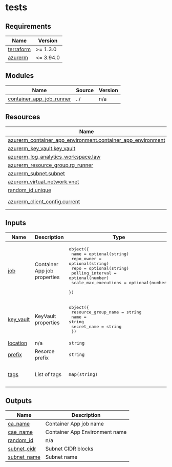 # tests

<!-- BEGINNING OF PRE-COMMIT-TERRAFORM DOCS HOOK -->
## Requirements

| Name | Version |
|------|---------|
| <a name="requirement_terraform"></a> [terraform](#requirement\_terraform) | >= 1.3.0 |
| <a name="requirement_azurerm"></a> [azurerm](#requirement\_azurerm) | <= 3.94.0 |

## Modules

| Name | Source | Version |
|------|--------|---------|
| <a name="module_container_app_job_runner"></a> [container\_app\_job\_runner](#module\_container\_app\_job\_runner) | ../ | n/a |

## Resources

| Name | Type |
|------|------|
| [azurerm_container_app_environment.container_app_environment](https://registry.terraform.io/providers/hashicorp/azurerm/latest/docs/resources/container_app_environment) | resource |
| [azurerm_key_vault.key_vault](https://registry.terraform.io/providers/hashicorp/azurerm/latest/docs/resources/key_vault) | resource |
| [azurerm_log_analytics_workspace.law](https://registry.terraform.io/providers/hashicorp/azurerm/latest/docs/resources/log_analytics_workspace) | resource |
| [azurerm_resource_group.rg_runner](https://registry.terraform.io/providers/hashicorp/azurerm/latest/docs/resources/resource_group) | resource |
| [azurerm_subnet.subnet](https://registry.terraform.io/providers/hashicorp/azurerm/latest/docs/resources/subnet) | resource |
| [azurerm_virtual_network.vnet](https://registry.terraform.io/providers/hashicorp/azurerm/latest/docs/resources/virtual_network) | resource |
| [random_id.unique](https://registry.terraform.io/providers/hashicorp/random/latest/docs/resources/id) | resource |
| [azurerm_client_config.current](https://registry.terraform.io/providers/hashicorp/azurerm/latest/docs/data-sources/client_config) | data source |

## Inputs

| Name | Description | Type | Default | Required |
|------|-------------|------|---------|:--------:|
| <a name="input_job"></a> [job](#input\_job) | Container App job properties | <pre>object({<br/>    name                 = optional(string)<br/>    repo_owner           = optional(string)<br/>    repo                 = optional(string)<br/>    polling_interval     = optional(number)<br/>    scale_max_executions = optional(number)<br/>  })</pre> | <pre>{<br/>  "name": "azurermv3",<br/>  "polling_interval": 30,<br/>  "repo": "terraform-azurerm-v3",<br/>  "repo_owner": "pagopa",<br/>  "scale_max_executions": 5<br/>}</pre> | no |
| <a name="input_key_vault"></a> [key\_vault](#input\_key\_vault) | KeyVault properties | <pre>object({<br/>    resource_group_name = string<br/>    name                = string<br/>    secret_name         = string<br/>  })</pre> | <pre>{<br/>  "name": "azrmtest-keyvault",<br/>  "resource_group_name": "azrmtest-keyvault-rg",<br/>  "secret_name": "gh-pat"<br/>}</pre> | no |
| <a name="input_location"></a> [location](#input\_location) | n/a | `string` | `"westeurope"` | no |
| <a name="input_prefix"></a> [prefix](#input\_prefix) | Resorce prefix | `string` | `"azrmte"` | no |
| <a name="input_tags"></a> [tags](#input\_tags) | List of tags | `map(string)` | <pre>{<br/>  "CreatedBy": "Terraform",<br/>  "Source": "https://github.com/pagopa/terraform-azurerm-v3"<br/>}</pre> | no |

## Outputs

| Name | Description |
|------|-------------|
| <a name="output_ca_name"></a> [ca\_name](#output\_ca\_name) | Container App job name |
| <a name="output_cae_name"></a> [cae\_name](#output\_cae\_name) | Container App Environment name |
| <a name="output_random_id"></a> [random\_id](#output\_random\_id) | n/a |
| <a name="output_subnet_cidr"></a> [subnet\_cidr](#output\_subnet\_cidr) | Subnet CIDR blocks |
| <a name="output_subnet_name"></a> [subnet\_name](#output\_subnet\_name) | Subnet name |
<!-- END OF PRE-COMMIT-TERRAFORM DOCS HOOK -->
